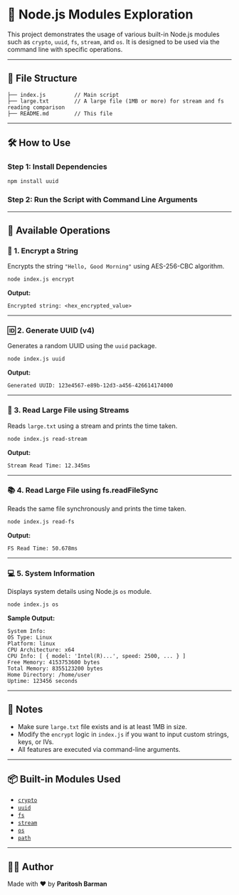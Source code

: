
# 🚀 Node.js Modules Exploration

This project demonstrates the usage of various built-in Node.js modules such as `crypto`, `uuid`, `fs`, `stream`, and `os`. It is designed to be used via the command line with specific operations.

---

## 📂 File Structure

```
├── index.js         // Main script
├── large.txt        // A large file (1MB or more) for stream and fs reading comparison
├── README.md        // This file
```

---

## 🛠️ How to Use

### Step 1: Install Dependencies

```bash
npm install uuid
```

### Step 2: Run the Script with Command Line Arguments

---

## 🧪 Available Operations

### 🔐 1. Encrypt a String

Encrypts the string `"Hello, Good Morning"` using AES-256-CBC algorithm.

```bash
node index.js encrypt
```

**Output:**

```
Encrypted string: <hex_encrypted_value>
```

---

### 🆔 2. Generate UUID (v4)

Generates a random UUID using the `uuid` package.

```bash
node index.js uuid
```

**Output:**

```
Generated UUID: 123e4567-e89b-12d3-a456-426614174000
```

---

### 📖 3. Read Large File using Streams

Reads `large.txt` using a stream and prints the time taken.

```bash
node index.js read-stream
```

**Output:**

```
Stream Read Time: 12.345ms
```

---

### 📚 4. Read Large File using fs.readFileSync

Reads the same file synchronously and prints the time taken.

```bash
node index.js read-fs
```

**Output:**

```
FS Read Time: 50.678ms
```

---

### 💻 5. System Information

Displays system details using Node.js `os` module.

```bash
node index.js os
```

**Sample Output:**

```
System Info:
OS Type: Linux
Platform: linux
CPU Architecture: x64
CPU Info: [ { model: 'Intel(R)...', speed: 2500, ... } ]
Free Memory: 4153753600 bytes
Total Memory: 8355123200 bytes
Home Directory: /home/user
Uptime: 123456 seconds
```

---

## 📝 Notes

- Make sure `large.txt` file exists and is at least 1MB in size.
- Modify the `encrypt` logic in `index.js` if you want to input custom strings, keys, or IVs.
- All features are executed via command-line arguments.

---

## 📦 Built-in Modules Used

- [`crypto`](https://nodejs.org/api/crypto.html)
- [`uuid`](https://www.npmjs.com/package/uuid)
- [`fs`](https://nodejs.org/api/fs.html)
- [`stream`](https://nodejs.org/api/stream.html)
- [`os`](https://nodejs.org/api/os.html)
- [`path`](https://nodejs.org/api/path.html)

---

## 👨‍💻 Author

Made with ❤️ by **Paritosh Barman**
